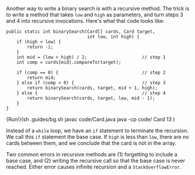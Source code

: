 Another way to write a binary search is with a recursive method. The trick is to write a method that takes `low` and `high` as parameters, and turn steps 3 and 4 into recursive invocations. Here's what that code looks like:

```code
public static int binarySearch(Card[] cards, Card target,
                               int low, int high) {
    if (high < low) {
        return -1;
    }
    int mid = (low + high) / 2;                     // step 1
    int comp = cards[mid].compareTo(target);

    if (comp == 0) {                                // step 2
        return mid;
    } else if (comp < 0) {                          // step 3
        return binarySearch(cards, target, mid + 1, high);
    } else {                                        // step 4
        return binarySearch(cards, target, low, mid - 1);
    }
}
```

{Run!}(sh .guides/bg.sh javac code/Card.java java -cp code/ Card 13 )


Instead of a `while` loop, we have an `if` statement to terminate the recursion. We call this `if` statement the base case. If `high` is less than `low`, there are no cards between them, and we conclude that the card is not in the array.


Two common errors in recursive methods are (1) forgetting to include a base case, and (2) writing the recursive call so that the base case is never reached. Either error causes infinite recursion and a `StackOverflowError`.